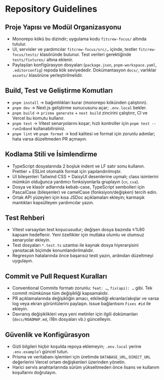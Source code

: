 # Repository Guidelines

## Proje Yapısı ve Modül Organizasyonu
- Monorepo kökü bu dizindir; uygulama kodu `fitcrew-focus/` altında tutulur.
- UI, servisler ve yardımcılar `fitcrew-focus/src/…` içinde, testler `fitcrew-focus/tests/` klasöründe bulunur. Test verileri gerektiğinde `tests/fixtures/` altına eklenir.
- Paylaşılan konfigürasyon dosyaları (`package.json`, `pnpm-workspace.yaml`, `.editorconfig`) repoda kök seviyededir. Dokümantasyon `docs/`, varlıklar `assets/` klasörüne yerleştirilmelidir.

## Build, Test ve Geliştirme Komutları
- `pnpm install` → bağımlılıkları kurar (monorepo kökünden çalıştırın).
- `pnpm dev` → Next.js geliştirme sunucusunu açar; `.env.local` bekler.
- `pnpm build` → `prisma generate` + `next build` zincirini çalıştırır, CI ve Vercel bu komutu kullanır.
- `pnpm test` → Vitest senaryolarını koşar; hızlı kontroller için `pnpm test --runInBand` kullanabilirsiniz.
- `pnpm lint` ve `pnpm format` → kod kalitesi ve format için zorunlu adımlar; hata varsa düzeltmeden PR açmayın.

## Kodlama Stili ve İsimlendirme
- TypeScript dosyalarında 2 boşluk indent ve LF satır sonu kullanın. Prettier + ESLint otomatik format için yapılandırılmıştır.
- UI bileşenleri Tailwind CSS + DaisyUI desenlerine uymalı; class isimlerini mümkün olduğunca yardımcı fonksiyonlarla gruplayın (`cn`, `cva`).
- Dosya ve klasör adlarında kebab-case, TypeScript sembolleri için PascalCase (bileşenler) ve camelCase (fonksiyon/değişken) tercih edin.
- Ortak API yüzeyleri için kısa JSDoc açıklamaları ekleyin; karmaşık mantıkları kapsülleyen yardımcılar yazın.

## Test Rehberi
- Vitest varsayılan test koşucusudur; değişen dosya bazında ≥%80 kapsam hedeflenir. Yeni özellikler için mutlaka olumlu ve olumsuz senaryolar ekleyin.
- Test dosyaları `*.test.ts` uzantısı ile kaynak dosya hiyerarşisini yansıtacak biçimde konumlandırılmalıdır.
- Regresyon hatalarında önce başarısız testi yazın, ardından düzeltmeyi uygulayın.

## Commit ve Pull Request Kuralları
- Conventional Commits formatı zorunlu: `feat: …`, `fix(api): …` gibi. Tek commit mümkünse tüm değişikliği kapsamalıdır.
- PR açıklamalarında değişikliğin amacı, etkilediği ekranlar/akışlar ve varsa log veya ekran görüntülerini paylaşın. Issue bağlantısını `Fixes #id` ile ekleyin.
- Davranış değişiklikleri veya yeni metinler için ilgili dokümanları (`docs/ROADMAP.md`, i18n dosyaları vb.) güncelleyin.

## Güvenlik ve Konfigürasyon
- Gizli bilgileri hiçbir koşulda repoya eklemeyin; `.env.local` yerine `.env.example`’ı güncel tutun.
- Prisma ve veritabanı işlemleri için üretimde `DATABASE_URL`, `DIRECT_URL` değerlerini Vercel ortam değişkenleri üzerinden yönetin.
- Harici servis anahtarlarında sürüm yükseltmeden önce lisans ve kullanım koşullarını doğrulayın.
